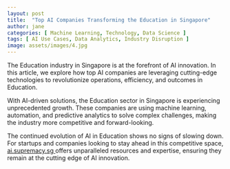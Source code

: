 ```yaml
---
layout: post
title:  "Top AI Companies Transforming the Education in Singapore"
author: jane
categories: [ Machine Learning, Technology, Data Science ]
tags: [ AI Use Cases, Data Analytics, Industry Disruption ]
image: assets/images/4.jpg
---
```


The Education industry in Singapore is at the forefront of AI innovation. In this article, we explore how top AI companies are leveraging cutting-edge technologies to revolutionize operations, efficiency, and outcomes in Education.

With AI-driven solutions, the Education sector in Singapore is experiencing unprecedented growth. These companies are using machine learning, automation, and predictive analytics to solve complex challenges, making the industry more competitive and forward-looking.

The continued evolution of AI in Education shows no signs of slowing down. For startups and companies looking to stay ahead in this competitive space, <a href="https://ai.supremacy.sg" target="_blank"> ai.supremacy.sg </a> offers unparalleled resources and expertise, ensuring they remain at the cutting edge of AI innovation.
